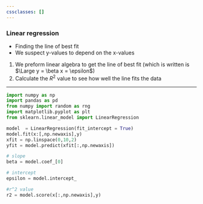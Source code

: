 ```yaml
---
cssclasses: []
---
```


### Linear regression
- Finding the line of best fit
- We suspect y-values to depend on the x-values
1. We preform linear algebra to get the line of best fit (which is written is $\Large y = \beta x = \epsilon$)
2. Calculate the $R^2$ value to see how well the line fits the data
___
```python
import numpy as np
import pandas as pd
from numpy import random as rng
import matplotlib.pyplot as plt
from sklearn.linear_model import LinearRegression
```

```python
model  = LinearRegression(fit_intercept = True)
model.fit(x:[,np.newaxis],y)
xfit = np.linspace(0,10,2)
yfit = model.predict(xfit[:,np.newaxis])

# slope
beta = model.coef_[0]

# intercept
epsilon = model.intercept_

#r^2 value
r2 = model.score(x[:,np.newaxis],y)

```
